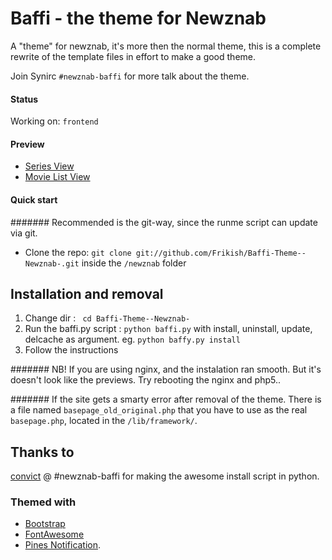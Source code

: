 # Baffi - the theme for Newznab
A "theme" for newznab, it's more then the normal theme, this is a complete rewrite of the template files in effort to make a good theme.

Join Synirc `#newznab-baffi` for more talk about the theme.

#### Status

Working on: `frontend`


#### Preview

* [Series View](http://cl.ly/image/3i023e0M2f3h "Series View")
* [Movie List View](http://cl.ly/image/2L1B2s1y2R2p "Movie List View")

#### Quick start

####### Recommended is the git-way, since the runme script can update via git.

* Clone the repo: `git clone git://github.com/Frikish/Baffi-Theme--Newznab-.git` inside the `/newznab` folder


## Installation and removal

1. Change dir : ` cd Baffi-Theme--Newznab-`
1. Run the baffi.py script : `python baffi.py` with  install, uninstall, update, delcache as argument. eg. `python baffy.py install`
2. Follow the instructions

####### NB! If you are using nginx, and the instalation ran smooth. But it's doesn't look like the previews. Try rebooting the nginx and php5..

####### If the site gets a smarty error after removal of the theme. There is a file named `basepage_old_original.php` that you have to use as the real `basepage.php`, located in the `/lib/framework/`.

## Thanks to

[convict](https://github.com/rcconvict) @ #newznab-baffi for making the awesome install script in python.

### Themed with 

* [Bootstrap](http://getbootstrap.com)
* [FontAwesome](http://fortawesome.github.com/Font-Awesome/) 
* [Pines Notification](http://pinesframework.org/pnotify/).

